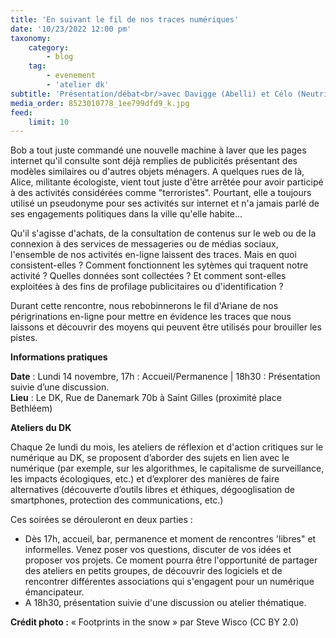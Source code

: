 ```yaml
---
title: 'En suivant le fil de nos traces numériques'
date: '10/23/2022 12:00 pm'
taxonomy:
    category:
        - blog
    tag:
        - evenement
        - 'atelier dk'
subtitle: 'Présentation/débat<br/>avec Davigge (Abelli) et Célo (Neutrinet)'
media_order: 8523010778_1ee799dfd9_k.jpg
feed:
    limit: 10
---
```


Bob a tout juste commandé une nouvelle machine à laver que les pages internet qu'il consulte sont déjà remplies de publicités présentant des modèles similaires ou d'autres objets ménagers. A quelques rues de là, Alice, militante écologiste, vient tout juste d'être arrêtée pour avoir participé à des activités considérées comme "terroristes". Pourtant, elle a toujours utilisé un pseudonyme pour ses activités sur internet et n'a jamais parlé de ses engagements politiques dans la ville qu'elle habite...

Qu'il s'agisse d'achats, de la consultation de contenus sur le web ou de la connexion à des services de messageries ou de médias sociaux, l'ensemble de nos activités en-ligne laissent des traces. Mais en quoi consistent-elles ? Comment fonctionnent les sytèmes qui traquent notre activité ? Quelles données sont collectées ? Et comment sont-elles exploitées à des fins de profilage publicitaires ou d'identification ?

Durant cette rencontre, nous rebobinnerons le fil d'Ariane de nos périgrinations en-ligne pour mettre en évidence les traces que nous laissons et découvrir des moyens qui peuvent être utilisés pour brouiller les pistes.

**Informations pratiques**

**Date** : Lundi 14 novembre, 17h : Accueil/Permanence | 18h30 : Présentation suivie d’une discussion.  
**Lieu** : Le DK, Rue de Danemark 70b à Saint Gilles (proximité place Bethléem)

**Ateliers du DK**

Chaque 2e lundi du mois, les ateliers de réflexion et d'action critiques sur le numérique au DK, se proposent d’aborder des sujets en lien avec le numérique (par exemple, sur les algorithmes, le capitalisme de surveillance, les impacts écologiques, etc.) et d’explorer des manières de faire alternatives (découverte d’outils libres et éthiques, dégooglisation de smartphones, protection des communications, etc.)

Ces soirées se dérouleront en deux parties : 

- Dès 17h, accueil, bar, permanence et moment de rencontres 'libres" et informelles. Venez poser vos questions, discuter de vos idées et proposer vos projets. Ce moment pourra être l'opportunité de partager des ateliers en petits groupes, de découvrir des logiciels et de rencontrer différentes associations qui s'engagent pour un numérique émancipateur.
- A 18h30, présentation suivie d'une discussion ou atelier thématique.

**Crédit photo :** « Footprints in the snow » par Steve Wisco (CC BY 2.0)